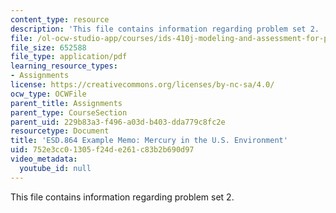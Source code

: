 ```yaml
---
content_type: resource
description: 'This file contains information regarding problem set 2. '
file: /ol-ocw-studio-app/courses/ids-410j-modeling-and-assessment-for-policy-spring-2013/752e3cc01305f24de261c83b2b690d97_MITESD_864S13_PS2_Q2Exmple.pdf
file_size: 652588
file_type: application/pdf
learning_resource_types:
- Assignments
license: https://creativecommons.org/licenses/by-nc-sa/4.0/
ocw_type: OCWFile
parent_title: Assignments
parent_type: CourseSection
parent_uid: 229b83a3-f496-a03d-b403-dda779c8fc2e
resourcetype: Document
title: 'ESD.864 Example Memo: Mercury in the U.S. Environment'
uid: 752e3cc0-1305-f24d-e261-c83b2b690d97
video_metadata:
  youtube_id: null
---
```

This file contains information regarding problem set 2. 